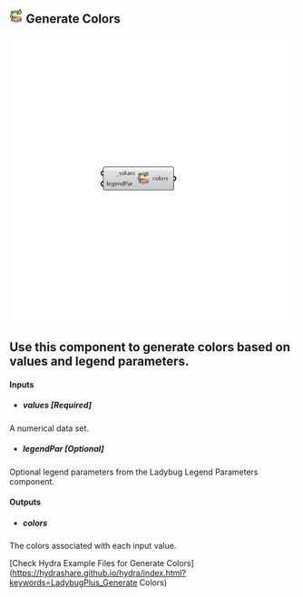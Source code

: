 ## ![](../../images/icons/Generate_Colors.png) Generate Colors

![](../../images/components/Generate_Colors.png)

Use this component to generate colors based on values and legend parameters.
 -

#### Inputs
* ##### values [Required]
A numerical data set.
* ##### legendPar [Optional]
Optional legend parameters from the Ladybug Legend Parameters component.

#### Outputs
* ##### colors
The colors associated with each input value.


[Check Hydra Example Files for Generate Colors](https://hydrashare.github.io/hydra/index.html?keywords=LadybugPlus_Generate Colors)